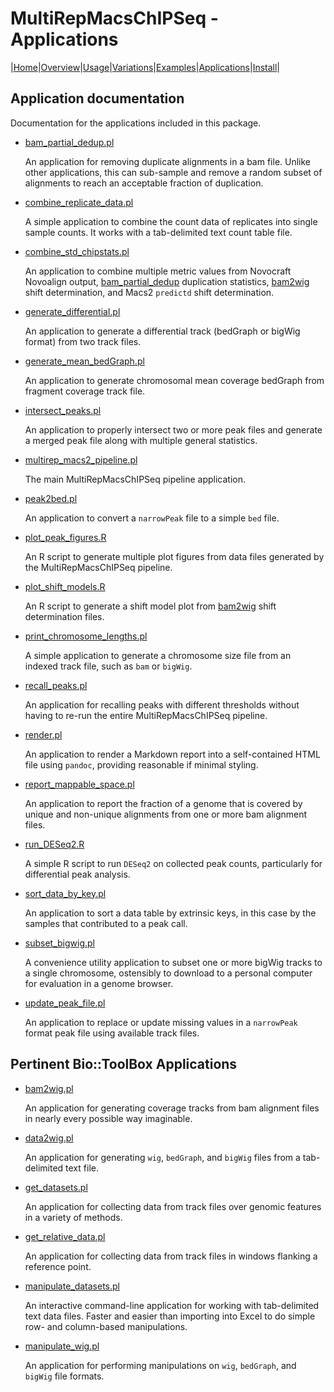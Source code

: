 # MultiRepMacsChIPSeq - Applications

|[Home](Readme.md)|[Overview](Overview.md)|[Usage](Usage.md)|[Variations](Variations.md)|[Examples](Examples.md)|[Applications](applications.md)|[Install](Install.md)|

## Application documentation

Documentation for the applications included in this package.

- [bam\_partial\_dedup.pl](applications/bam_partial_dedup.md)

	An application for removing duplicate alignments in a bam file. Unlike
	other applications, this can sub-sample and remove a random subset
	of alignments to reach an acceptable fraction of duplication.

- [combine\_replicate\_data.pl](applications/combine_replicate_data.md)

	A simple application to combine the count data of replicates
	into single sample counts. It works with a tab-delimited text
	count table file.

- [combine\_std\_chipstats.pl](applications/combine_std_chipstats.md)

	An application to combine multiple metric values from Novocraft Novoalign
	output, [bam\_partial\_dedup](applications/bam_partial_dedup.md) duplication
	statistics, [bam2wig](http://tjparnell.github.io/biotoolbox/apps/bam2wig.html)
	shift determination, and Macs2 `predictd` shift determination.

- [generate_differential.pl](applications/generate_differential.md)

	An application to generate a differential track (bedGraph or bigWig
	format) from two track files.

- [generate\_mean\_bedGraph.pl](applications/generate_mean_bedgraph.md)

	An application to generate chromosomal mean coverage bedGraph from
	fragment coverage track file.

- [intersect_peaks.pl](applications/intersect_peaks.md)

	An application to properly intersect two or more peak files and
	generate a merged peak file along with multiple general statistics.

- [multirep\_macs2\_pipeline.pl](applications/multirep_macs2_pipeline.md)

	The main MultiRepMacsChIPSeq pipeline application.

- [peak2bed.pl](applications/peak2bed.md)

	An application to convert a `narrowPeak` file to a simple `bed` file.

- [plot\_peak\_figures.R](applications/plot_peak_figures.md)

	An R script to generate multiple plot figures from data files generated
	by the MultiRepMacsChIPSeq pipeline.

- [plot\_shift\_models.R](applications/plot_shift_models.md)

	An R script to generate a shift model plot from
	[bam2wig](http://tjparnell.github.io/biotoolbox/apps/bam2wig.html) shift
	determination files.

- [print\_chromosome\_lengths.pl](applications/print_chromosome_lengths.md)

	A simple application to generate a chromosome size file from an indexed
	track file, such as `bam` or `bigWig`.

- [recall_peaks.pl](applications/recall_peaks.md)

	An application for recalling peaks with different thresholds without having
	to re-run the entire MultiRepMacsChIPSeq pipeline.

- [render.pl](applications/render.md)

	An application to render a Markdown report into a self-contained HTML file
	using `pandoc`, providing reasonable if minimal styling.

- [report\_mappable\_space.pl](applications/report_mappable_space.md)

	An application to report the fraction of a genome that is covered by unique
	and non-unique alignments from one or more bam alignment files.

- [run_DESeq2.R](applications/run_deseq2.md)

	A simple R script to run `DESeq2` on collected peak counts, particularly
	for differential peak analysis.

- [sort\_data\_by\_key.pl](applications/sort_data_by_key.md)

	An application to sort a data table by extrinsic keys, in this case by the
	samples that contributed to a peak call.

- [subset_bigwig.pl](applications/subset_bigwig.md)

	A convenience utility application to subset one or more bigWig tracks to a
	single chromosome, ostensibly to download to a personal computer for evaluation
	in a genome browser.

- [update\_peak\_file.pl](applications/update_peak_file.md)

	An application to replace or update missing values in a `narrowPeak` format
	peak file using available track files.



## Pertinent Bio::ToolBox Applications

- [bam2wig.pl](http://tjparnell.github.io/biotoolbox/apps/bam2wig.html)

	An application for generating coverage tracks from bam alignment files
	in nearly every possible way imaginable.

- [data2wig.pl](http://tjparnell.github.io/biotoolbox/apps/data2wig.html)

	An application for generating `wig`, `bedGraph`, and `bigWig` files from
	a tab-delimited text file.

- [get_datasets.pl](http://tjparnell.github.io/biotoolbox/apps/get_datasets.html)

	An application for collecting data from track files over genomic features in
	a variety of methods.

- [get\_relative\_data.pl](http://tjparnell.github.io/biotoolbox/apps/get_relative_data.html)

	An application for collecting data from track files in windows flanking a
	reference point.

- [manipulate_datasets.pl](http://tjparnell.github.io/biotoolbox/apps/manipulate_datasets.html)

	An interactive command-line application for working with tab-delimited text
	data files. Faster and easier than importing into Excel to do simple row- and
	column-based manipulations.

- [manipulate_wig.pl](http://tjparnell.github.io/biotoolbox/apps/manipulate_wig.html)

	An application for performing manipulations on `wig`, `bedGraph`, and `bigWig`
	file formats.





